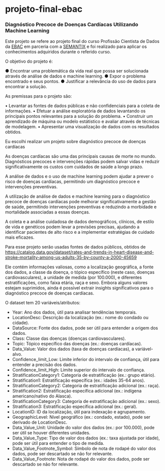 # projeto-final-ebac

### Diagnóstico Precoce de Doenças Cardíacas Utilizando Machine Learning

Este projeto se refere ao projeto final do curso Profissão Cientista de Dados da <a href="https://ebaconline.com.br/">EBAC</a> em parceria com a <a href='https://semantix.ai/'>SEMANTIX</a> e foi realizado para aplicar os conhecimentos adquiridos durante o referido curso.

O objetivo do projeto é:

● Encontrar uma problemática da vida real que possa ser
solucionada através de análise de dados e machine learning.
● Expor o problema encontrado e seus pontos.
● Justificar a relevância do uso de dados para encontrar a solução.

As premissas para o projeto são:

• Levantar as fontes de dados públicas e não confidenciais
para a coleta de informações.
• Efetuar a análise exploratória de dados levantando os
principais pontos relevantes para a solução do problema.
• Construir um aprendizado de máquina ou modelo
estátistico e avaliar através de técnicas de modelagem.
• Apresentar uma visualização de dados com os resultados
obtidos.

Eu escolhi realizar um projeto sobre diagnóstico precoce de doenças cardíacas

As doenças cardíacas são uma das principais causas de morte no mundo. Diagnósticos precoces e intervenções rápidas podem salvar vidas e reduzir significativamente os custos com cuidados de saúde a longo prazo. 

A análise de dados e o uso de machine learning podem ajudar a prever o risco de doenças cardíacas, permitindo um diagnóstico precoce e intervenções preventivas.

A utilização de análise de dados e machine learning para o diagnóstico precoce de doenças cardíacas pode melhorar significativamente a gestão de saúde, permitindo intervenções preventivas e reduzindo a morbidade e mortalidade associadas a essas doenças. 

A coleta e a análise cuidadosa de dados demográficos, clínicos, de estilo de vida e genéticos podem levar a previsões precisas, ajudando a identificar pacientes de alto risco e a implementar estratégias de cuidado mais eficazes.

Para esse projeto serão usadas fontes de dados públicos, obtidos de https://catalog.data.gov/dataset/rates-and-trends-in-heart-disease-and-stroke-mortality-among-us-adults-35-by-county-a-2000-45659 

Ele contém informações valiosas, como a localização geográfica, a fonte dos dados, a classe da doença, o tópico específico (neste caso, doenças cardiovasculares), a unidade de medida (por 100.000), e diferentes estratificações, como faixa etária, raça e sexo. Embora alguns valores estejam suprimidos, ainda é possível extrair insights significativos para o diagnóstico precoce de doenças cardíacas.

O dataset tem 20 variáveis/atributos:
  
* Year: Ano dos dados, útil para analisar tendências temporais.
* LocationDesc: Descrição da localização (ex.: nome do condado ou cidade).
* DataSource: Fonte dos dados, pode ser útil para entender a origem dos dados.
* Class: Classe das doenças (doenças cardiovasculares).
* Topic: Tópico específico das doenças (ex.: doenças cardíacas).
* Data_Value: Valor dos dados (taxa de doenças cardíacas), a variável-alvo.
* Confidence_limit_Low: Limite inferior do intervalo de confiança, útil para entender a precisão dos dados.
* Confidence_limit_High: Limite superior do intervalo de confiança.
* StratificationCategory1: Categoria de estratificação (ex.: grupo etário).
* Stratification1: Estratificação específica (ex.: idades 35-64 anos).
* StratificationCategory2: Categoria de estratificação adicional (ex.: raça).
* Stratification2: Estratificação específica adicional (ex.: indígena americano/nativo do Alasca).
* StratificationCategory3: Categoria de estratificação adicional (ex.: sexo).
* Stratification3: Estratificação específica adicional (ex.: geral).
* LocationID: ID da localização, útil para indexação e agrupamento. 
* GeographicLevel: Nível geográfico (ex.: condado, estado), pode ser derivado de LocationDesc.
* Data_Value_Unit: Unidade do valor dos dados (ex.: por 100.000), pode ser útil se houver diferentes unidades.
* Data_Value_Type: Tipo de valor dos dados (ex.: taxa ajustada por idade), pode ser útil para entender o tipo de medida.
* Data_Value_Footnote_Symbol: Símbolo de nota de rodapé do valor dos dados, pode ser descartado se não for relevante.
* Data_Value_Footnote: Nota de rodapé do valor dos dados, pode ser descartado se não for relevante.
 